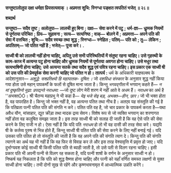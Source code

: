 **सन्तुष्टालोलुपा दक्षा धर्मज्ञा प्रियसत्यवाक् ।** **अप्रमत्ता शुचि: स्निग्धा पङ्क्षत त्वपतितं भजेत् ॥ २८॥** 

**शब्दार्थ** 

**सन्तुष्टा—** **सदैव तुष्ट** **; अलोलुपा—** **लालची हुए बिना** **; दक्षा—** **सेवा करने में पटु** **; धर्म-ज्ञा—** **धाॢमक नियमों से पूर्णतया परिचित** **;** **प्रिय—** **सुहावना** **; सत्य—** **सत्यनिष्ठ** **; वाक्—** **बोलने में** **; अप्रमत्ता—** **अपने पति की सेवा में दत्तचित** **; शुचि:—** **सदैव स्वच्छ तथा** **शुद्ध** **; स्निग्धा—** **स्नेहिल** **; पतिम्—** **पति को** **; तु—** **लेकिन** **; अपतितम्—** **जो पतित नहीं है** **; भजेत्—** **पूजा करे।** **.** 

**साध्वी षी को लालची नहीं होना चाहिए, अपितु उसे सभी परिस्थितियों में संतुष्ट रहना** **चाहिए। उसे गृहस्थी के काम-काज में अत्यन्त पटु होना चाहिए और धाॢमक नियमों से पूर्णतया** **अवगत होना चाहिए। उसे मधुर तथा सत्यभाषिणी होना चाहिए; उसे अत्यन्त सतर्क तथा सदैव** **शुद्ध एवं पवित्र रहना चाहिए। इस प्रकार एक साध्वी षी को उस पति की प्रेमपूर्वक सेवा करनी** **चाहिए जो पतित न हो।** **तात्पर्य :** धर्म के अधिकारी याज्ञवल्क्य के आदेशानुसार— *अशुद्धे: सश्प्रतिक्ष्यो हि महापातक-* *दूषित:।* जो *दशविधा संस्कार* के अनुसार शुद्ध नहीं किया गया होता उसे महान् पापकर्मों के फलों से दूषित माना जाता है। किन्तु *भगवद्गीता* में भगवान् कहते हैं— *न मां दुष्कृतिनो मूढा: प्रपद्यन्ते* *नराधमा:* —जो दुष्ट लोग मेरी शरण में नहीं आते वे अधम हैं। *नराधम* का अर्थ है ''अभक्तÓÓ। श्री चैतन्य महाप्रभु ने भी कहा है— *येइ भजे सेइ बड़, अभक्त—हीन, छार।* जो भी भक्त होता है, वह पापरहित है। किन्तु जो भक्त नहीं है, वह अत्यन्त पतित तथा नीच है। अतएव यह संस्तुति की गई है कि पतिव्रता पत्नी पतित पति की संगति न करे। पतित पति वह है, जो चार प्रकार के पापकर्म करता है—यथा अवैध यौन, मांसाहार, द्यूत क्रीड़ा तथा मादक द्रव्य सेवन। विशेष रूप से जो व्यक्ति भगवान् का शरणागत नहीं होता वह कलुषित समझा जाता है। इस तरह साध्वी षी को सलाह दी जाती है कि वह ऐसे पति की सेवा करने के लिए राजी न हो। ऐसा नहीं है कि यदि पति *नराधम* हो तो भी वह दासी की तरह सेवा करे। यद्यपि षी के कर्तव्य पुरुष से भिन्न होते हैं, किन्तु साध्वी षी पतित पति की सेवा करने के लिए नहीं बनाई गई। यदि उसका पति पतित हो तो संस्तुति की जाती है कि वह अपने पति की संगति त्याग दे। किन्तु पति की संगति त्यागने का अर्थ यह भी नहीं है कि वह फिर से विवाह कर ले और इस तरह वेश्यावृत्ति में प्रवृत्त हो जाए। यदि दुर्भाग्यवश कोई साध्वी षी किसी पतित पति से ब्याही जाती है, तो उसे पती से विलग रहना चाहिए। इसी प्रकार पति भी अपनी पत्नी से विलग रह सकता है, यदि पत्नी शाषों के वर्णन के अनुसार साध्वी न हो। निष्कर्ष यह निकलता है कि पति को शुद्ध वैष्णव होना चाहिए और पत्नी को यहाँ वर्णित समस्त लक्षणों से युक्त साध्वी होना चाहिए। तभी दोनों सुख से रहेंगे और कृष्णभावनामृत में आध्यात्मिक उन्नति करेंगे।  